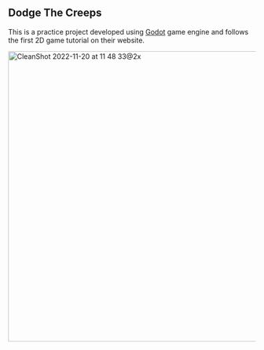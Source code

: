 ## Dodge The Creeps

This is a practice project developed using [Godot](https://godotengine.org/) game engine and follows the first 2D game tutorial on their website.

<img width="592" alt="CleanShot 2022-11-20 at 11 48 33@2x" src="https://user-images.githubusercontent.com/8043780/202922834-bada6650-3a3c-4ec9-b862-249964fa0b7a.png">
